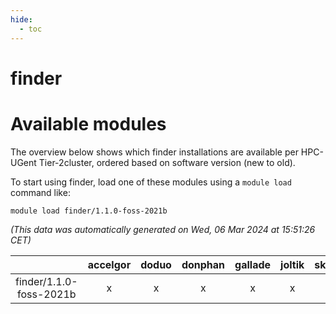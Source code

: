 ```yaml
---
hide:
  - toc
---
```


finder
======

# Available modules


The overview below shows which finder installations are available per HPC-UGent Tier-2cluster, ordered based on software version (new to old).

To start using finder, load one of these modules using a `module load` command like:

```shell
module load finder/1.1.0-foss-2021b
```

*(This data was automatically generated on Wed, 06 Mar 2024 at 15:51:26 CET)*  

| |accelgor|doduo|donphan|gallade|joltik|skitty|
| :---: | :---: | :---: | :---: | :---: | :---: | :---: |
|finder/1.1.0-foss-2021b|x|x|x|x|x|x|
